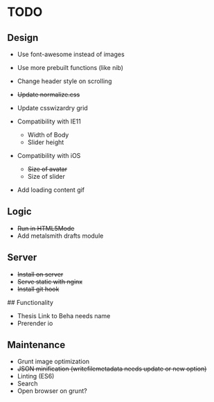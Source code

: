 # TODO

## Design

* Use font-awesome instead of images
* Use more prebuilt functions (like nib)

* Change header style on scrolling

* ~~Update normalize.css~~
* Update csswizardry grid

* Compatibility with IE11
  * Width of Body
  * Slider height
* Compatibility with iOS
  * ~~Size of avatar~~
  * Size of slider

* Add loading content gif

## Logic

* ~~Run in HTML5Mode~~
* Add metalsmith drafts module

## Server

* ~~Install on server~~
* ~~Serve static with nginx~~
* ~~Install git hook~~

## Functionality

* Thesis Link to Beha needs name
* Prerender io

## Maintenance

* Grunt image optimization
* ~~JSON minification (writefilemetadata needs update or new option)~~
* Linting (ES6)
* Search
* Open browser on grunt?
